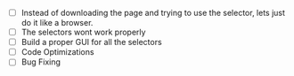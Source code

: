 - [ ] Instead of downloading the page and trying to use the selector, lets just do it like a browser.
- [ ] The selectors wont work properly
- [ ] Build a proper GUI for all the selectors
- [ ] Code Optimizations
- [ ] Bug Fixing
